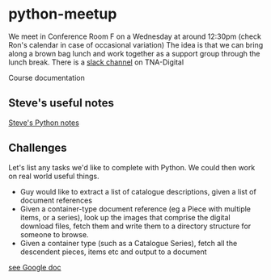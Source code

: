 # python-meetup
We meet in Conference Room F on a Wednesday at around 12:30pm (check Ron's calendar in case of occasional variation)
The idea is that we can bring along a brown bag lunch and work together as a support group through the lunch break.
There is a [slack channel](https://tna-digital.slack.com/messages/CADPHUVL0/details/) on TNA-Digital 

Course documentation
## Steve's useful notes
[Steve's Python notes](https://docs.google.com/document/d/1-FOjZpbreenBNncsaUG603jEtfBmAnylfTxQ8mvfSKY/edit#)


## Challenges
Let's list any tasks we'd like to complete with Python. We could then work on real world useful things.
- Guy would like to extract a list of catalogue descriptions, given a list of document references
- Given a container-type document reference (eg a Piece with multiple items, or a series), look up the images that comprise the digital download files, fetch them and write them to a directory structure for someone to browse.
- Given a container type (such as a Catalogue Series), fetch all the descendent pieces, items etc and output to a document

[see Google doc](https://drive.google.com/open?id=1gr5PmkXihTSa5wMReDFeF4T4qDlwa79c)



